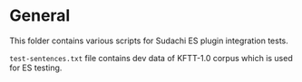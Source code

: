 # General

This folder contains various scripts for Sudachi ES plugin integration tests.

`test-sentences.txt` file contains dev data of KFTT-1.0 corpus which is used for ES testing.
